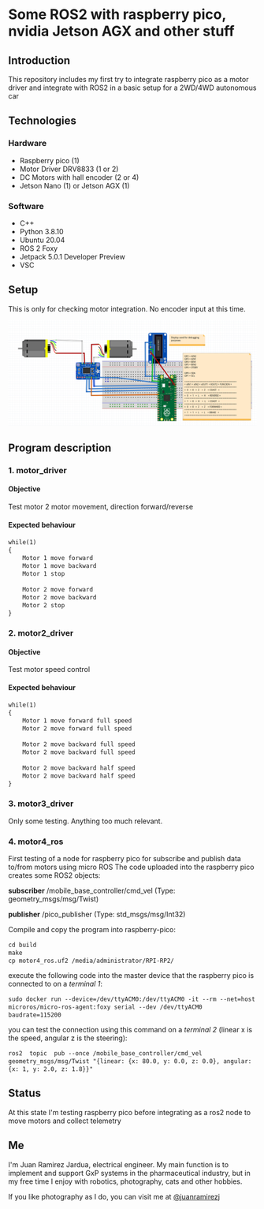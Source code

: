 # Some ROS2 with raspberry pico, nvidia Jetson AGX and other stuff
## Introduction

This repository includes my first try to integrate raspberry pico as a motor driver and integrate with ROS2 in a basic setup for a 2WD/4WD autonomous car

## Technologies

### Hardware

- Raspberry pico (1)
- Motor Driver DRV8833 (1 or 2)
- DC Motors with hall encoder (2 or 4)
- Jetson Nano (1) or Jetson AGX (1)


### Software

- C++
- Python 3.8.10
- Ubuntu 20.04
- ROS 2 Foxy
- Jetpack 5.0.1 Developer Preview
- VSC 

## Setup

This is only for checking motor integration. No encoder input at this time.

![DC motors and driver](./images/circuit_base_rel2.png)

## Program description

### 1. motor_driver

#### Objective

Test motor 2 motor movement, direction forward/reverse

#### Expected behaviour

```
while(1)
{
    Motor 1 move forward
    Motor 1 move backward
    Motor 1 stop

    Motor 2 move forward
    Motor 2 move backward
    Motor 2 stop
}
```
### 2. motor2_driver

#### Objective

Test motor speed control

#### Expected behaviour


```
while(1)
{
    Motor 1 move forward full speed
    Motor 2 move forward full speed

    Motor 2 move backward full speed
    Motor 2 move backward full speed

    Motor 2 move backward half speed
    Motor 2 move backward half speed
}
```

### 3. motor3_driver

Only some testing. Anything too much relevant.

### 4. motor4_ros

First testing of a node for raspberry pico for subscribe and publish data to/from motors using micro ROS
The code uploaded into the raspberry pico creates some ROS2 objects:

**subscriber**
/mobile_base_controller/cmd_vel (Type: geometry_msgs/msg/Twist)

**publisher**
/pico_publisher (Type: std_msgs/msg/Int32)

Compile and copy the program into raspberry-pico:

```
cd build
make
cp motor4_ros.uf2 /media/administrator/RPI-RP2/
```

execute the following code into the master device that the raspberry pico is connected to on a *terminal 1*:

```
sudo docker run --device=/dev/ttyACM0:/dev/ttyACM0 -it --rm --net=host microros/micro-ros-agent:foxy serial --dev /dev/ttyACM0 baudrate=115200
```

you can test the connection using this command on a *terminal 2* (linear x is the speed, angular z is the steering):
```
ros2  topic  pub --once /mobile_base_controller/cmd_vel geometry_msgs/msg/Twist "{linear: {x: 80.0, y: 0.0, z: 0.0}, angular: {x: 1, y: 2.0, z: 1.8}}"

```

## Status

At this state I'm testing raspberry pico before integrating as a ros2 node to move motors and collect telemetry

## Me

I'm Juan Ramirez Jardua, electrical engineer. My main function is to implement and support GxP systems in the pharmaceutical industry, but in my free time I enjoy with robotics, photography, cats and other hobbies.

If you like photography as I do, you can visit me at [@juanramirezj]


[//]: # (Links)

[@juanramirezj]: <https://www.instagram.com/juanramirezj/>


